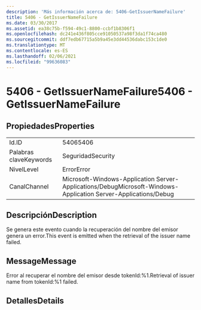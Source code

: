 ```yaml
---
description: 'Más información acerca de: 5406-GetIssuerNameFailure'
title: 5406 - GetIssuerNameFailure
ms.date: 03/30/2017
ms.assetid: ea38c75b-f594-49c1-8800-ccbf1b8306f1
ms.openlocfilehash: dc241e436f805cce91050537a98f3da1f74ca480
ms.sourcegitcommit: ddf7edb67715a5b9a45e3dd44536dabc153c1de0
ms.translationtype: MT
ms.contentlocale: es-ES
ms.lasthandoff: 02/06/2021
ms.locfileid: "99636083"
---
```

# <a name="5406---getissuernamefailure"></a><span data-ttu-id="8f749-103">5406 - GetIssuerNameFailure</span><span class="sxs-lookup"><span data-stu-id="8f749-103">5406 - GetIssuerNameFailure</span></span>

## <a name="properties"></a><span data-ttu-id="8f749-104">Propiedades</span><span class="sxs-lookup"><span data-stu-id="8f749-104">Properties</span></span>  
  
|||  
|-|-|  
|<span data-ttu-id="8f749-105">Id.</span><span class="sxs-lookup"><span data-stu-id="8f749-105">ID</span></span>|<span data-ttu-id="8f749-106">5406</span><span class="sxs-lookup"><span data-stu-id="8f749-106">5406</span></span>|  
|<span data-ttu-id="8f749-107">Palabras clave</span><span class="sxs-lookup"><span data-stu-id="8f749-107">Keywords</span></span>|<span data-ttu-id="8f749-108">Seguridad</span><span class="sxs-lookup"><span data-stu-id="8f749-108">Security</span></span>|  
|<span data-ttu-id="8f749-109">Nivel</span><span class="sxs-lookup"><span data-stu-id="8f749-109">Level</span></span>|<span data-ttu-id="8f749-110">Error</span><span class="sxs-lookup"><span data-stu-id="8f749-110">Error</span></span>|  
|<span data-ttu-id="8f749-111">Canal</span><span class="sxs-lookup"><span data-stu-id="8f749-111">Channel</span></span>|<span data-ttu-id="8f749-112">Microsoft-Windows-Application Server-Applications/Debug</span><span class="sxs-lookup"><span data-stu-id="8f749-112">Microsoft-Windows-Application Server-Applications/Debug</span></span>|  
  
## <a name="description"></a><span data-ttu-id="8f749-113">Descripción</span><span class="sxs-lookup"><span data-stu-id="8f749-113">Description</span></span>  

 <span data-ttu-id="8f749-114">Se genera este evento cuando la recuperación del nombre del emisor genera un error.</span><span class="sxs-lookup"><span data-stu-id="8f749-114">This event is emitted when the retrieval of the issuer name failed.</span></span>  
  
## <a name="message"></a><span data-ttu-id="8f749-115">Message</span><span class="sxs-lookup"><span data-stu-id="8f749-115">Message</span></span>  

 <span data-ttu-id="8f749-116">Error al recuperar el nombre del emisor desde tokenId:%1.</span><span class="sxs-lookup"><span data-stu-id="8f749-116">Retrieval of issuer name from tokenId:%1 failed.</span></span>  
  
## <a name="details"></a><span data-ttu-id="8f749-117">Detalles</span><span class="sxs-lookup"><span data-stu-id="8f749-117">Details</span></span>
